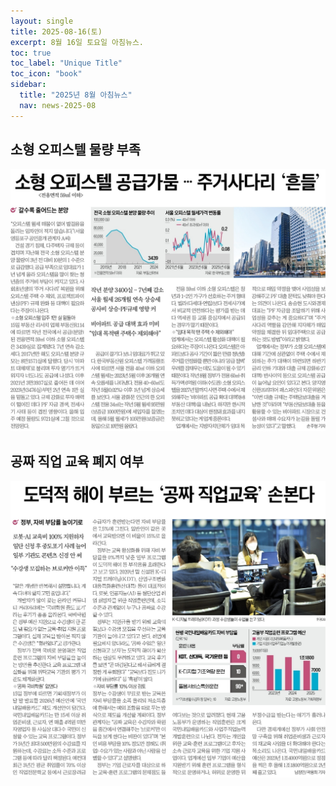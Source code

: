 ```yaml
---
layout: single
title: 2025-08-16(토)
excerpt: 8월 16일 토요일 아침뉴스.
toc: true
toc_label: "Unique Title"
toc_icon: "book"
sidebar:
  title: "2025년 8월 아침뉴스"
  nav: news-2025-08
---
```


## 소형 오피스텔 물량 부족
![소형 오피스텔 물량 부족](/assets/images/1755345844690.jpg)

## 공짜 직업 교육 폐지 여부
![공짜 직업 교육](/assets/images/news/2025/2025-08/1755347084781.jpg)
